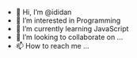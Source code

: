 - 👋 Hi, I’m @ididan
- 👀 I’m interested in Programming
- 🌱 I’m currently learning JavaScript
- 💞️ I’m looking to collaborate on ...
- 📫 How to reach me ...

<!---
ididan/ididan is a ✨ special ✨ repository because its `README.md` (this file) appears on your GitHub profile.
You can click the Preview link to take a look at your changes.
--->
